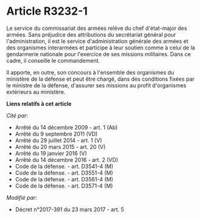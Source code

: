 # Article R3232-1

Le service du commissariat des armées relève du chef d'état-major des armées. Sans préjudice des attributions du secrétariat
général pour l'administration, il est le service d'administration générale des armées et des organismes interarmées et
participe à leur soutien comme à celui de la gendarmerie nationale pour l'exercice de ses missions militaires. Dans ce cadre,
il conseille le commandement.

Il apporte, en outre, son concours à l'ensemble des organismes du ministère de la défense et peut être chargé, dans des
conditions fixées par le ministre de la défense, d'assurer ses missions au profit d'organismes extérieurs au ministère.

**Liens relatifs à cet article**

_Cité par_:

  - Arrêté du 14 décembre 2009 - art. 1 (Ab)
  - Arrêté du 9 septembre 2011 (VD)
  - Arrêté du 29 juillet 2014 - art. 1 (V)
  - Arrêté du 20 mars 2015 - art. 20 (V)
  - Arrêté du 19 janvier 2016 (V)
  - Arrêté du 14 décembre 2016 - art. 2 (VD)
  - Code de la défense. - art. D3541-4 (M)
  - Code de la défense. - art. D3551-4 (M)
  - Code de la défense. - art. D3561-4 (M)
  - Code de la défense. - art. D3571-4 (M)

_Modifié par_:

  - Décret n°2017-391 du 23 mars 2017 - art. 5

